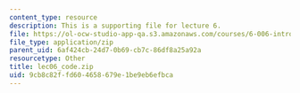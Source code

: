 ```yaml
---
content_type: resource
description: This is a supporting file for lecture 6.
file: https://ol-ocw-studio-app-qa.s3.amazonaws.com/courses/6-006-introduction-to-algorithms-fall-2011/9cb8c82ffd604658679e1be9eb6efbca_lec06_code.zip
file_type: application/zip
parent_uid: 6af424cb-24d7-0b69-cb7c-86df8a25a92a
resourcetype: Other
title: lec06_code.zip
uid: 9cb8c82f-fd60-4658-679e-1be9eb6efbca
---
```

